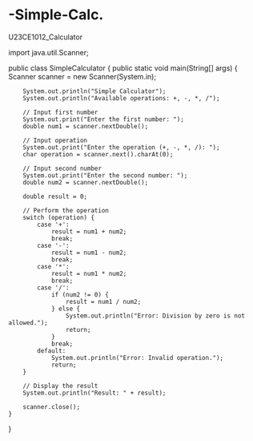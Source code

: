 # -Simple-Calc.
U23CE1012_Calculator

import java.util.Scanner;

public class SimpleCalculator {
    public static void main(String[] args) {
        Scanner scanner = new Scanner(System.in);

        System.out.println("Simple Calculator");
        System.out.println("Available operations: +, -, *, /");

        // Input first number
        System.out.print("Enter the first number: ");
        double num1 = scanner.nextDouble();

        // Input operation
        System.out.print("Enter the operation (+, -, *, /): ");
        char operation = scanner.next().charAt(0);

        // Input second number
        System.out.print("Enter the second number: ");
        double num2 = scanner.nextDouble();

        double result = 0;

        // Perform the operation
        switch (operation) {
            case '+':
                result = num1 + num2;
                break;
            case '-':
                result = num1 - num2;
                break;
            case '*':
                result = num1 * num2;
                break;
            case '/':
                if (num2 != 0) {
                    result = num1 / num2;
                } else {
                    System.out.println("Error: Division by zero is not allowed.");
                    return;
                }
                break;
            default:
                System.out.println("Error: Invalid operation.");
                return;
        }

        // Display the result
        System.out.println("Result: " + result);

        scanner.close();
    }
}
